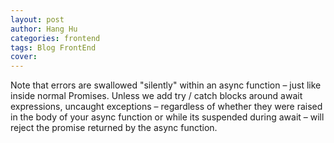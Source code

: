 ```yaml
---
layout: post
author: Hang Hu
categories: frontend
tags: Blog FrontEnd 
cover: 
---
```

Note that errors are swallowed "silently" within an async function – just like inside normal Promises. Unless we add try / catch blocks around await expressions, uncaught exceptions – regardless of whether they were raised in the body of your async function or while its suspended during await – will reject the promise returned by the async function.

